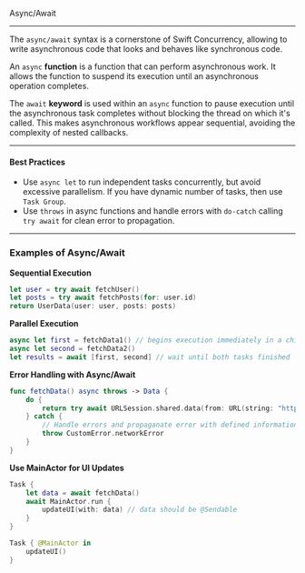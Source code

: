 Async/Await

---

The `async/await` syntax is a cornerstone of Swift Concurrency, allowing to write asynchronous code that looks and behaves like synchronous code.

An `async` **function** is a function that can perform asynchronous work. It allows the function to suspend its execution until an asynchronous operation completes.

The `await` **keyword** is used within an `async` function to pause execution until the asynchronous task completes without blocking the thread on which it's called. This makes asynchronous workflows appear sequential, avoiding the complexity of nested callbacks.

---

#### Best Practices

- Use `async let` to run independent tasks concurrently, but avoid excessive parallelism. If you have dynamic number of tasks, then use `Task Group`.
- Use `throws` in async functions and handle errors with `do-catch` calling `try await` for clean error to propagation.

---

### Examples of Async/Await

**Sequential Execution**
```swift
let user = try await fetchUser()
let posts = try await fetchPosts(for: user.id)
return UserData(user: user, posts: posts)
```

**Parallel Execution**
```swift
async let first = fetchData1() // begins execution immediately in a child task.
async let second = fetchData2()
let results = await [first, second] // wait until both tasks finished
```

**Error Handling with Async/Await**
```swift
func fetchData() async throws -> Data {
    do {
        return try await URLSession.shared.data(from: URL(string: "https://example.com")!).0
    } catch {
        // Handle errors and propaganate error with defined information
        throw CustomError.networkError
    }
}
```

**Use MainActor for UI Updates**
```swift
Task {
    let data = await fetchData() 
    await MainActor.run {
        updateUI(with: data) // data should be @Sendable
    }
}

Task { @MainActor in
    updateUI()
}
```